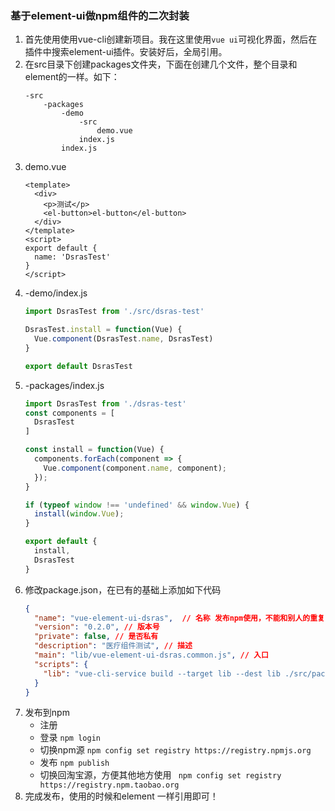 ### 基于element-ui做npm组件的二次封装
1. 首先使用使用vue-cli创建新项目。我在这里使用`vue ui`可视化界面，然后在插件中搜索element-ui插件。安装好后，全局引用。
2. 在src目录下创建packages文件夹，下面在创建几个文件，整个目录和element的一样。如下：
    ```
    -src
        -packages
            -demo
                -src
                    demo.vue
                index.js
            index.js
    ```
3. demo.vue
    ```vue
    <template>
      <div>
        <p>测试</p>
        <el-button>el-button</el-button>
      </div>
    </template>
    <script>
    export default {
      name: 'DsrasTest'
    }
    </script>
    ```
4. -demo/index.js
    ```js
    import DsrasTest from './src/dsras-test'
    
    DsrasTest.install = function(Vue) {
      Vue.component(DsrasTest.name, DsrasTest)
    }
    
    export default DsrasTest
    ```
5. -packages/index.js
    ```js
    import DsrasTest from './dsras-test'
    const components = [
      DsrasTest
    ]
    
    const install = function(Vue) {
      components.forEach(component => {
        Vue.component(component.name, component);
      });
    }
    
    if (typeof window !== 'undefined' && window.Vue) {
      install(window.Vue);
    }
    
    export default {
      install,
      DsrasTest
    }
    ```
6. 修改package.json，在已有的基础上添加如下代码
    ```json
    {
      "name": "vue-element-ui-dsras",  // 名称 发布npm使用，不能和别人的重复，不然会报错。
      "version": "0.2.0", // 版本号
      "private": false, // 是否私有
      "description": "医疗组件测试", // 描述
      "main": "lib/vue-element-ui-dsras.common.js", // 入口
      "scripts": { 
        "lib": "vue-cli-service build --target lib --dest lib ./src/packages/index.js" // 打包成库的命令，发布到npm前使用
      }
    }
    ```
7. 发布到npm
    - 注册
    - 登录 `npm login`
    - 切换npm源 `npm config set registry https://registry.npmjs.org` 
    - 发布 `npm publish`
    - 切换回淘宝源，方便其他地方使用 ` npm config set registry https://registry.npm.taobao.org`
8. 完成发布，使用的时候和element 一样引用即可！

